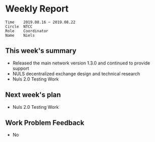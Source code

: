 # Weekly Report 
```
Time	2019.08.16 ~ 2019.08.22
Circle	NTCC
Role	Coordinator
Name	Niels
```
## This week's summary

- Released the main network version 1.3.0 and continued to provide support
- NULS decentralized exchange design and technical research
- Nuls 2.0 Testing Work
## Next week's plan
- Nuls 2.0 Testing Work
## Work Problem Feedback
- No

